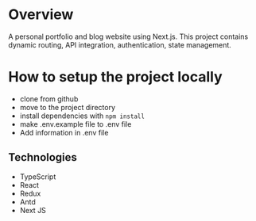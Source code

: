 # Overview

A personal portfolio and blog website using Next.js. This project contains dynamic routing, API integration, authentication, state management.

# How to setup the project locally
- clone from github
- move to the project directory
- install dependencies with `npm install`
- make .env.example file to .env file
- Add information in .env file


## Technologies

- TypeScript
- React
- Redux
- Antd
- Next JS